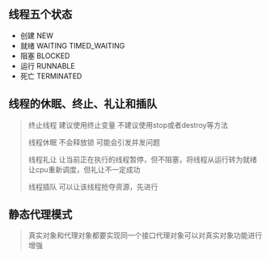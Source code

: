 ## 线程五个状态

- 创建 NEW
- 就绪 WAITING TIMED_WAITING
- 阻塞 BLOCKED
- 运行 RUNNABLE
- 死亡 TERMINATED

## 线程的休眠、终止、礼让和插队
> 终止线程 建议使用终止变量 不建议使用stop或者destroy等方法
> 
> 线程休眠 不会释放锁 可能会引发并发问题
> 
> 线程礼让 让当前正在执行的线程暂停，但不阻塞，将线程从运行转为就绪 让cpu重新调度，但礼让不一定成功
> 
> 线程插队 可以让该线程抢夺资源，先进行

## 静态代理模式
> 真实对象和代理对象都要实现同一个接口代理对象可以对真实对象功能进行增强

